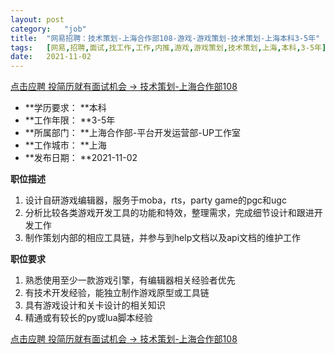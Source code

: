 ```yaml
---
layout:	post
category:	"job"
title:	"网易招聘：技术策划-上海合作部108-游戏-游戏策划-技术策划-上海本科3-5年"
tags:	[网易,招聘,面试,找工作,工作,内推,游戏,游戏策划,技术策划,上海,本科,3-5年]
date:	2021-11-02
---
```


[点击应聘 投简历就有面试机会 -> 技术策划-上海合作部108](http://mobile.bole.netease.com/bole/boleDetail?id=35996&employeeId=346f03c3cda5f04c&key=all)



- **学历要求： **本科
- **工作年限： **3-5年
- **所属部门： **上海合作部-平台开发运营部-UP工作室
- **工作城市： **上海
- **发布日期： **2021-11-02



**职位描述**
1.	设计自研游戏编辑器，服务于moba，rts，party game的pgc和ugc
2.	分析比较各类游戏开发工具的功能和特效，整理需求，完成细节设计和跟进开发工作
3.	制作策划内部的相应工具链，并参与到help文档以及api文档的维护工作



**职位要求**
1.	熟悉使用至少一款游戏引擎，有编辑器相关经验者优先
2.	有技术开发经验，能独立制作游戏原型或工具链
3.	具有游戏设计和关卡设计的相关知识
4.	精通或有较长的py或lua脚本经验



[点击应聘 投简历就有面试机会 -> 技术策划-上海合作部108](http://mobile.bole.netease.com/bole/boleDetail?id=35996&employeeId=346f03c3cda5f04c&key=all)